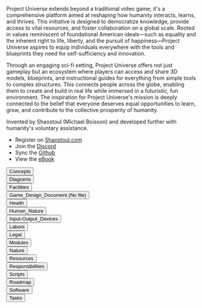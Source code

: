 Project Universe extends beyond a traditional video game; it's a comprehensive platform aimed at reshaping how humanity interacts, learns, and thrives. This initiative is designed to democratize knowledge, provide access to vital resources, and foster collaboration on a global scale. Rooted in values reminiscent of foundational American ideals—such as equality and the inherent right to life, liberty, and the pursuit of happiness—Project Universe aspires to equip individuals everywhere with the tools and blueprints they need for self-sufficiency and innovation.

Through an engaging sci-fi setting, Project Universe offers not just gameplay but an ecosystem where players can access and share 3D models, blueprints, and instructional guides for everything from simple tools to complex structures. This connects people across the globe, enabling them to create and build in real life while immersed in a futuristic, fun environment. The inspiration for Project Universe's mission is deeply connected to the belief that everyone deserves equal opportunities to learn, grow, and contribute to the collective prosperity of humanity.

Invented by Shaostoul (Michael Boisson) and developed further with humanity's voluntary assistance.
- Register on [Shaostoul.com](https://shaostoul.com)
- Join the [Discord](https://discord.gg/9XxmmeQnWC)
- Sync the [Github](https://github.com/Shaostoul/Project_Universe_Documentation)
- View the [eBook](https://docs.shaostoul.com/)

<div class="collapsible-tabs">
              <div class="tab folder">
                <button class="tab-header folder-header" data-path="Project_Universe/Concepts/Concepts.md">Concepts</button>
                <div class="tab-content folder-content" style="display: none;"></div>
              </div>
              <div class="tab folder">
                <button class="tab-header folder-header" data-path="Project_Universe/Diagrams/Diagrams.md">Diagrams</button>
                <div class="tab-content folder-content" style="display: none;"></div>
              </div>
              <div class="tab folder">
                <button class="tab-header folder-header" data-path="Project_Universe/Facilities/Facilities.md">Facilities</button>
                <div class="tab-content folder-content" style="display: none;"></div>
              </div>
              <div class="tab folder">
                <button class="tab-header folder-header no-file">Game_Design_Document (No file)</button>
                <div class="tab-content folder-content" style="display: none;">No associated file for this folder.</div>
              </div>
              <div class="tab folder">
                <button class="tab-header folder-header" data-path="Project_Universe/Health/Health.md">Health</button>
                <div class="tab-content folder-content" style="display: none;"></div>
              </div>
              <div class="tab folder">
                <button class="tab-header folder-header" data-path="Project_Universe/Human_Nature/Human_Nature.md">Human_Nature</button>
                <div class="tab-content folder-content" style="display: none;"></div>
              </div>
              <div class="tab folder">
                <button class="tab-header folder-header" data-path="Project_Universe/Input-Output_Devices/Input-Output_Devices.md">Input-Output_Devices</button>
                <div class="tab-content folder-content" style="display: none;"></div>
              </div>
              <div class="tab folder">
                <button class="tab-header folder-header" data-path="Project_Universe/Labors/Labors.md">Labors</button>
                <div class="tab-content folder-content" style="display: none;"></div>
              </div>
              <div class="tab folder">
                <button class="tab-header folder-header" data-path="Project_Universe/Legal/Legal.md">Legal</button>
                <div class="tab-content folder-content" style="display: none;"></div>
              </div>
              <div class="tab folder">
                <button class="tab-header folder-header" data-path="Project_Universe/Modules/Modules.md">Modules</button>
                <div class="tab-content folder-content" style="display: none;"></div>
              </div>
              <div class="tab folder">
                <button class="tab-header folder-header" data-path="Project_Universe/Nature/Nature.md">Nature</button>
                <div class="tab-content folder-content" style="display: none;"></div>
              </div>
              <div class="tab folder">
                <button class="tab-header folder-header" data-path="Project_Universe/Resources/Resources.md">Resources</button>
                <div class="tab-content folder-content" style="display: none;"></div>
              </div>
              <div class="tab folder">
                <button class="tab-header folder-header" data-path="Project_Universe/Responsibilities/Responsibilities.md">Responsibilities</button>
                <div class="tab-content folder-content" style="display: none;"></div>
              </div>
              <div class="tab folder">
                <button class="tab-header folder-header" data-path="Project_Universe/Scripts/Scripts.md">Scripts</button>
                <div class="tab-content folder-content" style="display: none;"></div>
              </div>
            <div class="tab file">
              <button class="tab-header file-header" data-path="Project_Universe/Roadmap.md">Roadmap</button>
              <div class="tab-content file-content" style="display: none;"></div>
            </div>
            <div class="tab file">
              <button class="tab-header file-header" data-path="Project_Universe/Software.md">Software</button>
              <div class="tab-content file-content" style="display: none;"></div>
            </div>
              <div class="tab folder">
                <button class="tab-header folder-header" data-path="Project_Universe/Tasks/Tasks.md">Tasks</button>
                <div class="tab-content folder-content" style="display: none;"></div>
              </div></div>